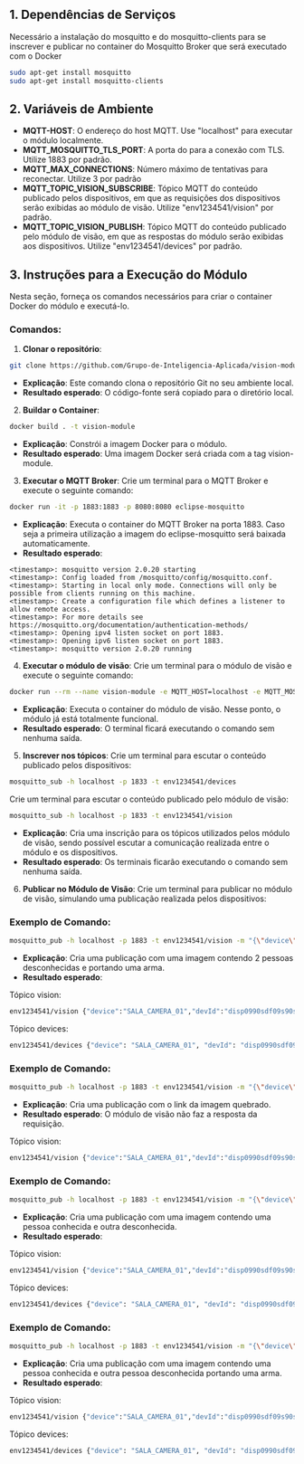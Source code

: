 ## 1. Dependências de Serviços

Necessário a instalação do mosquitto e do mosquitto-clients para se inscrever e publicar no container do Mosquitto Broker que será executado com o Docker

```bash
sudo apt-get install mosquitto
sudo apt-get install mosquitto-clients
```

## 2. Variáveis de Ambiente

- **MQTT-HOST**: O endereço do host MQTT. Use "localhost" para executar o módulo localmente.
- **MQTT_MOSQUITTO_TLS_PORT**: A porta do para a conexão com TLS. Utilize 1883 por padrão.
- **MQTT_MAX_CONNECTIONS**: Número máximo de tentativas para reconectar. Utilize 3 por padrão
- **MQTT_TOPIC_VISION_SUBSCRIBE**: Tópico MQTT do conteúdo publicado pelos dispositivos, em que as requisições dos dispositivos serão exibidas ao módulo de visão. Utilize "env1234541/vision" por padrão.
- **MQTT_TOPIC_VISION_PUBLISH**: Tópico MQTT do conteúdo publicado pelo módulo de visão, em que as respostas do módulo serão exibidas aos dispositivos. Utilize "env1234541/devices" por padrão.

## 3. Instruções para a Execução do Módulo

Nesta seção, forneça os comandos necessários para criar o container Docker do módulo e executá-lo. 

### Comandos:

1. **Clonar o repositório**:

```bash
git clone https://github.com/Grupo-de-Inteligencia-Aplicada/vision-module.argus.ufba.br
```

- **Explicação**: Este comando clona o repositório Git no seu ambiente local.
- **Resultado esperado**: O código-fonte será copiado para o diretório local.

2. **Buildar o Container**:

```bash
docker build . -t vision-module
```

- **Explicação**: Constrói a imagem Docker para o módulo.
- **Resultado esperado**: Uma imagem Docker será criada com a tag vision-module.

3. **Executar o MQTT Broker**:
   Crie um terminal para o MQTT Broker e execute o seguinte comando:

```bash
docker run -it -p 1883:1883 -p 8080:8080 eclipse-mosquitto
```

- **Explicação**: Executa o container do MQTT Broker na porta 1883. Caso seja a primeira utilização a imagem do eclipse-mosquitto será baixada automaticamente.
- **Resultado esperado**:

```
<timestamp>: mosquitto version 2.0.20 starting
<timestamp>: Config loaded from /mosquitto/config/mosquitto.conf.
<timestamp>: Starting in local only mode. Connections will only be possible from clients running on this machine.
<timestamp>: Create a configuration file which defines a listener to allow remote access.
<timestamp>: For more details see https://mosquitto.org/documentation/authentication-methods/
<timestamp>: Opening ipv4 listen socket on port 1883.
<timestamp>: Opening ipv6 listen socket on port 1883.
<timestamp>: mosquitto version 2.0.20 running
```

4. **Executar o módulo de visão**:
   Crie um terminal para o módulo de visão e execute o seguinte comando:

```bash
docker run --rm --name vision-module -e MQTT_HOST=localhost -e MQTT_MOSQUITTO_TLS_PORT=1883 -e MQTT_MAX_CONNECTIONS=3 -e MQTT_TOPIC_VISION_SUBSCRIBE=env1234541/vision -e MQTT_TOPIC_VISION_PUBLISH=env1234541/devices  --network=host vision-module
```

- **Explicação**: Executa o container do módulo de visão. Nesse ponto, o módulo já está totalmente funcional.
- **Resultado esperado**: O terminal ficará executando o comando sem nenhuma saída.

5. **Inscrever nos tópicos**:
   Crie um terminal para escutar o conteúdo publicado pelos dispositivos:

```bash
mosquitto_sub -h localhost -p 1833 -t env1234541/devices
```

Crie um terminal para escutar o conteúdo publicado pelo módulo de visão:

```bash
mosquitto_sub -h localhost -p 1833 -t env1234541/vision
```

- **Explicação**: Cria uma inscrição para os tópicos utilizados pelos módulo de visão, sendo possível escutar a comunicação realizada entre o módulo e os dispositivos.
- **Resultado esperado**: Os terminais ficarão executando o comando sem nenhuma saída.

6. **Publicar no Módulo de Visão**:
   Crie um terminal para publicar no módulo de visão, simulando uma publicação realizada pelos dispositivos:

### Exemplo de Comando:

```bash
mosquitto_pub -h localhost -p 1883 -t env1234541/vision -m "{\"device\":\"SALA_CAMERA_01\",\"devId\":\"disp0990sdf09s90sdf098s\",\"productKey\":\"fs0s0sd9ss9\",\"space\":\"SALA\",\"message\":{\"status\":[{\"code\":\"url\",\"t\":1712138400.0,\"value\":\"https://drive.google.com/file/d/183gk1XoNyqKMAMpYkyTArAteGjHl_3il/view?usp=sharing\"}]},\"sensorType\":\"camera\",\"timeStamp\":\"2024-04-0307:00:00.233460\"}"
```

- **Explicação**: Cria uma publicação com uma imagem contendo 2 pessoas desconhecidas e portando uma arma.
- **Resultado esperado**:

Tópico vision:

```bash
env1234541/vision {"device":"SALA_CAMERA_01","devId":"disp0990sdf09s90sdf098s","productKey":"fs0s0sd9ss9","space":"SALA","message":{"status":[{"code":"url","t":1712138400.0,"value":"https://drive.google.com/file/d/183gk1XoNyqKMAMpYkyTArAteGjHl_3il/view?usp=sharing"}]},"sensorType":"camera","timeStamp":"2024-04-0307:00:00.233460"}
```

Tópico devices:

```bash
env1234541/devices {"device": "SALA_CAMERA_01", "devId": "disp0990sdf09s90sdf098s", "productKey": "fs0s0sd9ss9", "space": "SALA", "message": {"status": [{"code": "quant_pessoas", "value": 2}, {"code": "conhecidas", "value": []}]}, "sensorType": "camera", "timeStamp": "2024-04-0307:00:00.233460", "alert": {"status": [{"code": "invasao", "value": "pessoa armada detectada"}, {"code": "img", "value": "https://drive.google.com/file/d/183gk1XoNyqKMAMpYkyTArAteGjHl_3il/view?usp=sharing"}]}}
```

### Exemplo de Comando:

```bash
mosquitto_pub -h localhost -p 1883 -t env1234541/vision -m "{\"device\":\"SALA_CAMERA_01\",\"devId\":\"disp0990sdf09s90sdf098s\",\"productKey\":\"fs0s0sd9ss9\",\"space\":\"SALA\",\"message\":{\"status\":[{\"code\":\"url\",\"t\":1712138400.0,\"value\":\"https://drive.usercontent.google.com/download?id=1PKI_L6_ec5G8MpDxyPRMGfjkIH_RTeAS\"}]},\"sensorType\":\"camera\",\"timeStamp\":\"2024-04-0307:00:00.233460\"}"
```

- **Explicação**: Cria uma publicação com o link da imagem quebrado.
- **Resultado esperado**: O módulo de visão não faz a resposta da requisição.

Tópico vision:

```bash
env1234541/vision {"device":"SALA_CAMERA_01","devId":"disp0990sdf09s90sdf098s","productKey":"fs0s0sd9ss9","space":"SALA","message":{"status":[{"code":"url","t":1712138400.0,"value":"https://drive.usercontent.google.com/download?id=1PKI_L6_ec5G8MpDxyPRMGfjkIH_RTeAS"}]},"sensorType":"camera","timeStamp":"2024-04-0307:00:00.233460"}
```

### Exemplo de Comando:

```bash
mosquitto_pub -h localhost -p 1883 -t env1234541/vision -m "{\"device\":\"SALA_CAMERA_01\",\"devId\":\"disp0990sdf09s90sdf098s\",\"productKey\":\"fs0s0sd9ss9\",\"space\":\"SALA\",\"message\":{\"status\":[{\"code\":\"url\",\"t\":1712138400.0,\"value\":\"https://drive.usercontent.google.com/download?id=1iRnlDEurcOvOhFuvBcMSmcoCB5NXLf6v\"}]},\"sensorType\":\"camera\",\"timeStamp\":\"2024-04-0307:00:00.233460\"}"
```

- **Explicação**: Cria uma publicação com uma imagem contendo uma pessoa conhecida e outra desconhecida.
- **Resultado esperado**:

Tópico vision:

```bash
env1234541/vision {"device":"SALA_CAMERA_01","devId":"disp0990sdf09s90sdf098s","productKey":"fs0s0sd9ss9","space":"SALA","message":{"status":[{"code":"url","t":1712138400.0,"value":"https://drive.usercontent.google.com/download?id=1iRnlDEurcOvOhFuvBcMSmcoCB5NXLf6v"}]},"sensorType":"camera","timeStamp":"2024-04-0307:00:00.233460"}
```

Tópico devices:

```bash
env1234541/devices {"device": "SALA_CAMERA_01", "devId": "disp0990sdf09s90sdf098s", "productKey": "fs0s0sd9ss9", "space": "SALA", "message": {"status": [{"code": "quant_pessoas", "value": 2}, {"code": "conhecidas", "value": ["mayki"]}]}, "sensorType": "camera", "timeStamp": "2024-04-0307:00:00.233460"}
```

### Exemplo de Comando:

```bash
mosquitto_pub -h localhost -p 1883 -t env1234541/vision -m "{\"device\":\"SALA_CAMERA_01\",\"devId\":\"disp0990sdf09s90sdf098s\",\"productKey\":\"fs0s0sd9ss9\",\"space\":\"SALA\",\"message\":{\"status\":[{\"code\":\"url\",\"t\":1712138400.0,\"value\":\"https://drive.usercontent.google.com/download?id=1wnSaiHBrgvy6R1BufQgCbDWJ0SZ7VcXD\"}]},\"sensorType\":\"camera\",\"timeStamp\":\"2024-04-0307:00:00.233460\"}"
```

- **Explicação**: Cria uma publicação com uma imagem contendo uma pessoa conhecida e outra pessoa desconhecida portando uma arma.
- **Resultado esperado**:

Tópico vision:

```bash
env1234541/vision {"device":"SALA_CAMERA_01","devId":"disp0990sdf09s90sdf098s","productKey":"fs0s0sd9ss9","space":"SALA","message":{"status":[{"code":"url","t":1712138400.0,"value":"https://drive.usercontent.google.com/download?id=1wnSaiHBrgvy6R1BufQgCbDWJ0SZ7VcXD"}]},"sensorType":"camera","timeStamp":"2024-04-0307:00:00.233460"}
```

Tópico devices:

```bash
env1234541/devices {"device": "SALA_CAMERA_01", "devId": "disp0990sdf09s90sdf098s", "productKey": "fs0s0sd9ss9", "space": "SALA", "message": {"status": [{"code": "quant_pessoas", "value": 2}, {"code": "conhecidas", "value": ["mayki"]}]}, "sensorType": "camera", "timeStamp": "2024-04-0307:00:00.233460", "alert": {"status": [{"code": "invasao", "value": "pessoa armada detectada"}, {"code": "img", "value": "https://drive.usercontent.google.com/download?id=1wnSaiHBrgvy6R1BufQgCbDWJ0SZ7VcXD"}]}}
```
